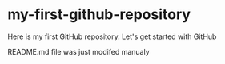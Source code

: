 # my-first-github-repository
Here is my first GitHub repository. Let's get started with GitHub

README.md file was just modifed manualy
